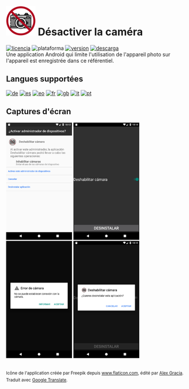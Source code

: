 <!-- Francés -->
# <img alt="app-icon" src="../img/app-icon.png" width="80" height="80"> Désactiver la caméra
<!-- Botones -->
[![licencia](https://img.shields.io/github/license/AlexGracia/Deshabilitar-camara?label=licence&logo=Open-Access&style=flat-square)](../../LICENSE.md)
![plataforma](https://img.shields.io/badge/plate--forme-android-%232b995c?logo=Android&style=flat-square)
[![version](https://img.shields.io/github/tag/AlexGracia/Deshabilitar-camara?label=version&logo=Skyliner&logoColor=9cf&style=flat-square)](https://github.com/AlexGracia/Deshabilitar-camara/releases/latest)
[![descarga](https://img.shields.io/badge/télécharger-Deshabilitar--camara.apk-%23cca414?logo=DocuSign&style=flat-square)](https://github.com/AlexGracia/Deshabilitar-camara/releases/latest/download/Deshabilitar-camara.apk)
<br>Une application Android qui limite l'utilisation de l'appareil photo sur l'appareil est enregistrée dans ce référentiel.

## Langues supportées
[<img title="Allemand" alt="de" src="https://github.githubassets.com/images/icons/emoji/unicode/1f1e9-1f1ea.png" width="20" height="20">](README-de.md) [<img title="Espagnol" alt="es" src="https://github.githubassets.com/images/icons/emoji/unicode/1f1ea-1f1f8.png" width="20" height="20">](../../README.md) [<img title="Espéranto" alt="eo" src="https://upload.wikimedia.org/wikipedia/commons/7/78/Nuvola_Esperantujo_flag.svg" width="17" height="17">](README-eo.md) [<img title="Francais" alt="fr" src="https://github.githubassets.com/images/icons/emoji/unicode/1f1eb-1f1f7.png" width="20" height="20">](README-fr.md) [<img title="Anglais" alt="gb" src="https://github.githubassets.com/images/icons/emoji/unicode/1f1ec-1f1e7.png" width="20" height="20">](README-gb.md) [<img title="Italien" alt="it" src="https://github.githubassets.com/images/icons/emoji/unicode/1f1ee-1f1f9.png" width="20" height="20">](README-it.md) [<img title="Portugais" alt="pt" src="https://github.githubassets.com/images/icons/emoji/unicode/1f1f5-1f1f9.png" width="20" height="20">](README-pt.md)

## Captures d'écran
<img title="Activer l'administrateur" alt="screenshot1" src="../img/Screenshot1.png" width="180" height="320"> <img title="Désactiver la caméra" alt="screenshot2" src="../img/Screenshot2.png" width="180" height="320"> <img title="Caméra désactivée" alt="screenshot3" src="../img/Screenshot3.png" width="180" height="320"> <img title="Désinstaller l'application" alt="screenshot4" src="../img/Screenshot4.png" width="180" height="320">

<br><sup>Icône de l'application créée par Freepik depuis www.flaticon.com, édité par [Alex Gracia](https://github.com/AlexGracia).
<br>Traduit avec [Google Translate](https://translate.google.com/).</sup>
